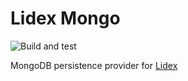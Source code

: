 # Lidex Mongo

![Build and test](https://github.com/ferromir/lidex-mongo/actions/workflows/build-and-test.yml/badge.svg)

MongoDB persistence provider for [Lidex](https://github.com/ferromir/lidex)